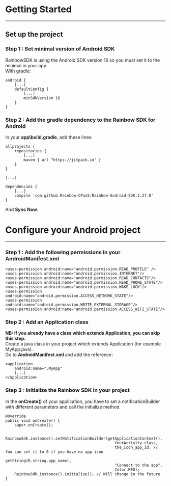 Getting Started
==

----------

Set up the project
--

### Step 1 : Set minimal version of Android SDK
RainbowSDK is using the Android SDK version 16 so you must set it to the minimal in your app.  
With gradle:

	android {
		[...]
		defaultConfig {
			[...]
			minSdkVersion 16
		}
	}

### Step 2 : Add the gradle dependency to the Rainbow SDK for Android
In your **app\build.gradle**, add these lines:

	allprojects {
	    repositories {
	        [...]
	        maven { url "https://jitpack.io" }
	    }
	}

	[...]

	dependencies {
		[...]
		compile 'com.github.Rainbow-CPaaS:Rainbow-Android-SDK:1.27.0'
	}
        

And **Sync Now**.


Configure your Android project
==

-------

### Step 1 : Add the following permissions in your **AndroidManifest.xml**

	<uses-permission android:name="android.permission.READ_PROFILE" />
    <uses-permission android:name="android.permission.INTERNET"/>
    <uses-permission android:name="android.permission.READ_CONTACTS"/>
    <uses-permission android:name="android.permission.READ_PHONE_STATE"/>
    <uses-permission android:name="android.permission.WAKE_LOCK"/>
    <uses-permission android:name="android.permission.ACCESS_NETWORK_STATE"/>
    <uses-permission android:name="android.permission.WRITE_EXTERNAL_STORAGE"/>
    <uses-permission android:name="android.permission.ACCESS_WIFI_STATE"/>

### Step 2 : Add an Application class

**NB: If you already have a class which extends Application, you can skip this step.**  
Create a java class in your project which extends Application (for example MyApp.java).  
Go to **AndroidManifest.xml** and add the reference:

    <application
        android:name=".MyApp"
        [...]
    </application>

### Step 3 : Initialize the Rainbow SDK in your project

In the **onCreate()** of your application, you have to set a notificationBuilder with different parameters and call the initialize method.



    @Override
    public void onCreate() {
        super.onCreate();

		RainbowSdk.instance().setNotificationBuilder(getApplicationContext(),
													YourActivity.class,
													the_icon_app_id, // You can set it to 0 if you have no app icon
													getString(R.string.app_name),
													"Connect to the app",
													Color.RED);
		RainbowSdk.instance().initialize(); // Will change in the future
    }